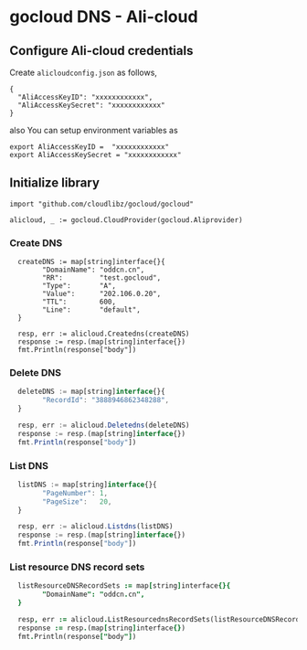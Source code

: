 # gocloud DNS - Ali-cloud

## Configure Ali-cloud credentials

Create `alicloudconfig.json` as follows,
```
{
  "AliAccessKeyID": "xxxxxxxxxxxx",
  "AliAccessKeySecret": "xxxxxxxxxxxx"
}
```

also You can setup environment variables as

```
export AliAccessKeyID =  "xxxxxxxxxxxx"
export AliAccessKeySecret = "xxxxxxxxxxxx"
```

## Initialize library

```
import "github.com/cloudlibz/gocloud/gocloud"

alicloud, _ := gocloud.CloudProvider(gocloud.Aliprovider)
```

### Create DNS

```
  createDNS := map[string]interface{}{
  		"DomainName": "oddcn.cn",
  		"RR":         "test.gocloud",
  		"Type":       "A",
  		"Value":      "202.106.0.20",
  		"TTL":        600,
  		"Line":       "default",
  }

  resp, err := alicloud.Createdns(createDNS)
  response := resp.(map[string]interface{})
  fmt.Println(response["body"])
```

### Delete DNS

```js
  deleteDNS := map[string]interface{}{
  		"RecordId": "3888946862348288",
  }

  resp, err := alicloud.Deletedns(deleteDNS)
  response := resp.(map[string]interface{})
  fmt.Println(response["body"])
```

### List DNS

```js
  listDNS := map[string]interface{}{
  		"PageNumber": 1,
  		"PageSize":   20,
  }

  resp, err := alicloud.Listdns(listDNS)
  response := resp.(map[string]interface{})
  fmt.Println(response["body"])
```

### List resource DNS record sets

```j
  listResourceDNSRecordSets := map[string]interface{}{
  		"DomainName": "oddcn.cn",
  }

  resp, err := alicloud.ListResourcednsRecordSets(listResourceDNSRecordSets)
  response := resp.(map[string]interface{})
  fmt.Println(response["body"])
```